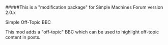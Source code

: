 #####This is a "modification package" for Simple Machines Forum version 2.0.x

Simple Off-Topic BBC

This mod adds a "off-topic" BBC which can be used to highlight off-topic content in posts.
